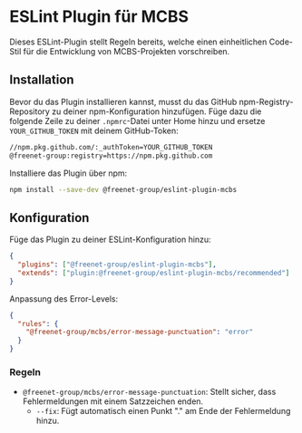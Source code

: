 # ESLint Plugin für MCBS

Dieses ESLint-Plugin stellt Regeln bereits, welche einen einheitlichen Code-Stil für die Entwicklung von MCBS-Projekten vorschreiben.

## Installation

Bevor du das Plugin installieren kannst, musst du das GitHub npm-Registry-Repository zu deiner npm-Konfiguration hinzufügen.
Füge dazu die folgende Zeile zu deiner `.npmrc`-Datei unter Home hinzu und ersetze `YOUR_GITHUB_TOKEN` mit deinem GitHub-Token:

```bash
//npm.pkg.github.com/:_authToken=YOUR_GITHUB_TOKEN
@freenet-group:registry=https://npm.pkg.github.com
```

Installiere das Plugin über npm:

```bash
npm install --save-dev @freenet-group/eslint-plugin-mcbs
```

## Konfiguration

Füge das Plugin zu deiner ESLint-Konfiguration hinzu:

```json
{
  "plugins": ["@freenet-group/eslint-plugin-mcbs"],
  "extends": ["plugin:@freenet-group/eslint-plugin-mcbs/recommended"]
}
```

Anpassung des Error-Levels:

```json
{
  "rules": {
    "@freenet-group/mcbs/error-message-punctuation": "error"
  }
}
```

### Regeln

- `@freenet-group/mcbs/error-message-punctuation`: Stellt sicher, dass Fehlermeldungen mit einem Satzzeichen enden.
  - `--fix`: Fügt automatisch einen Punkt "." am Ende der Fehlermeldung hinzu.
